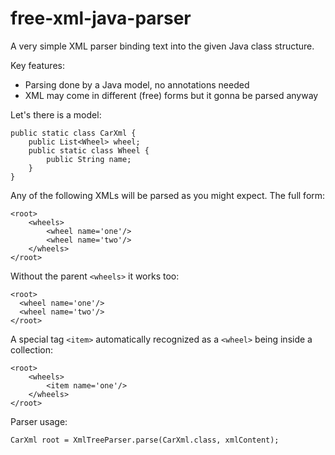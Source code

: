 # free-xml-java-parser

A very simple XML parser binding text into the given Java class structure.

Key features:

- Parsing done by a Java model, no annotations needed
- XML may come in different (free) forms but it gonna be parsed anyway

Let's there is a model:

    public static class CarXml {
        public List<Wheel> wheel;
        public static class Wheel {
            public String name;
        }
    }

Any of the following XMLs will be parsed as you might expect.
The full form:

    <root>
        <wheels>
            <wheel name='one'/>
            <wheel name='two'/>
        </wheels>
    </root>

Without the parent `<wheels>` it works too:

    <root>
      <wheel name='one'/>
      <wheel name='two'/>
    </root>

A special tag `<item>` automatically recognized as a `<wheel>` being inside a collection:

    <root>
        <wheels>
            <item name='one'/>
        </wheels>
    </root>

Parser usage:

    CarXml root = XmlTreeParser.parse(CarXml.class, xmlContent);
